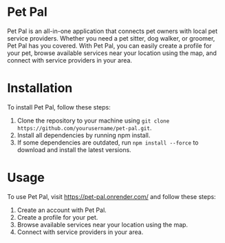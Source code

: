 # Pet Pal

Pet Pal is an all-in-one application that connects pet owners with local pet service providers. Whether you need a pet sitter, dog walker, or groomer, Pet Pal has you covered. With Pet Pal, you can easily create a profile for your pet, browse available services near your location using the map, and connect with service providers in your area.

# Installation

To install Pet Pal, follow these steps:

1. Clone the repository to your machine using `git clone https://github.com/yourusername/pet-pal.git`.
2. Install all dependencies by running npm install.
3. If some dependencies are outdated, run `npm install --force` to download and install the latest versions.

# Usage

To use Pet Pal, visit https://pet-pal.onrender.com/ and follow these steps:

1. Create an account with Pet Pal.
2. Create a profile for your pet.
3. Browse available services near your location using the map.
4. Connect with service providers in your area.

